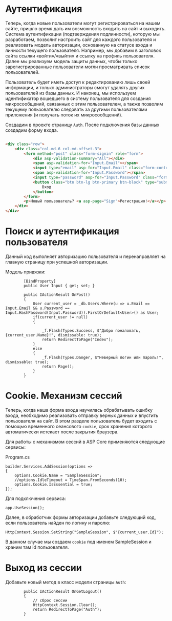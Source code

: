 # Аутентификация

Теперь, когда новые пользователи могут регистрироваться на нашем сайте, пришло время дать им возможность входить на сайт и выходить. Система аутентификации (подтверждения подлинности), которую мы разработаем, позволит настроить сайт для каждого пользователя и реализовать модель авторизации, основанную на статусе входа и личности текущего пользователя. Например, мы добавим в заголовок сайта ссылки «войти»/«выйти» и ссылку на профиль пользователя. Далее мы реализуем модель защиты данных, чтобы только зарегистрированные пользователи могли просматривать список пользователей. 

Пользователь будет иметь доступ к редактированию лишь своей информации, и только администраторы смогут удалять других пользователей из базы данных. И наконец, мы используем идентификатор вошедшего в систему пользователя для создания микросообщений, связанных с этим пользователем, а также позволим текущему пользователю следовать за другими пользователями приложения (и получать поток их микросообщений).

Создадим в проекте страницу ```Auth```. После подключения базы данных создадим форму входа. 

```html

<div class="row">
    <div class="col-md-6 col-md-offset-3">
        <form method="post" class="form-signin" role="form">
            <div asp-validation-summary="All"></div>
            <span asp-validation-for="Input.Email"></span>
            <input type="email" asp-for="Input.Email" class="form-control" placeholder="Email" required autofocus>
            <span asp-validation-for="Input.Password"></span>
            <input type="password" asp-for="Input.Password" class="form-control" placeholder="Password" required autofocus>
            <button class="btn btn-lg btn-primary btn-block" type="submit">
                Вход
            </button>
        </form>
        <p>Новый пользователь? <a asp-page="Sign">Регистрация!</a></p>
    </div>
</div>

```

# Поиск и аутентификация пользователя

Данный код выполняет авторизацию пользователя и
перенаправляет на главную страницу при успешной авторизации. 

Модель привязки:

```Csharp
        [BindProperty]
        public User Input { get; set; }
```

```Csharp
        public IActionResult OnPost()
        {
            User current_user = _db.Users.Where(u => u.Email == Input.Email && u.Password == Input.HashPassword(Input.Password)).FirstOrDefault<User>() as User;
            if(current_user != null)
            {
                
                _f.Flash(Types.Success, $"Добро пожаловать, {current_user.Name}!", dismissable: true);
                return RedirectToPage("Index");
            }
            else
            {
                _f.Flash(Types.Danger, $"Неверный логин или пароль!", dismissable: true);
                return Page();
            }
        }
```

# Cookie. Механизм сессий

Теперь, когда наша форма входа научилась обрабатывать ошибку входа,
необходимо реализовать отправку верных данных и впустить пользователя
на сайт. В этом разделе пользователь будет входить с помощью временного
сеансового ```cookie```, срок хранения которого автоматически истекает после закрытия браузера. 

Для работы с механизмом сессий в ASP Core применяются следующие сервисы:

Program.cs
```Csharp
builder.Services.AddSession(options =>
{
    options.Cookie.Name = "SampleSession";
    //options.IdleTimeout = TimeSpan.FromSeconds(10);
    options.Cookie.IsEssential = true;
});
```

Для подключения сервиса:

```Csharp
app.UseSession();
```

Далее, в обработчик формы авторизации добавьте следующий код, если пользователь найден по логину и паролю:

```Csharp
HttpContext.Session.SetString("SampleSession", $"{current_user.Id}");
```

В данном случае мы создаем ```cookie``` под именем SampleSession и храним там id пользователя.


# Выход из сессии

Добавьте новый метод в класс модели страницы ```Auth```:

```Csharp
        public IActionResult OnGetLogout()
        {
            // сброс сессии
            HttpContext.Session.Clear();
            return RedirectToPage("Auth");
        }
```



